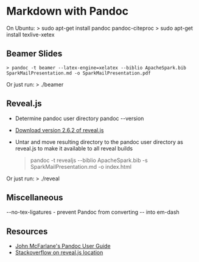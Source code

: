 # Markdown with Pandoc

On Ubuntu:
    > sudo apt-get install pandoc pandoc-citeproc
    > sudo apt-get install texlive-xetex

## Beamer Slides
    > pandoc -t beamer --latex-engine=xelatex --biblio ApacheSpark.bib SparkMailPresentation.md -o SparkMailPresentation.pdf

Or just run:
    > ./beamer

## Reveal.js
* Determine pandoc user directory
        pandoc --version
* [Download version 2.6.2 of reveal.js](https://github.com/hakimel/reveal.js/releases)
* Untar and move resulting directory to the pandoc user directory as reveal.js to make it available to all reveal builds


    > pandoc -t revealjs --biblio ApacheSpark.bib -s SparkMailPresentation.md -o index.html

Or just run:
    > ./reveal

## Miscellaneous
--no-tex-ligatures - prevent Pandoc from converting -- into em-dash

## Resources
* [John McFarlane's Pandoc User Guide](http://johnmacfarlane.net/pandoc/README)
* [Stackoverflow on reveal.js location](http://stackoverflow.com/questions/21423952/self-contained-reveal-js-file-without-relative-reveal-js-folder-using-pandoc)
